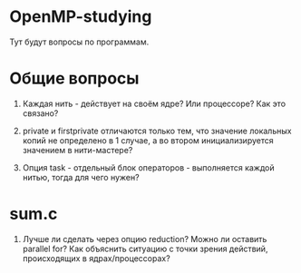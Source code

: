 # OpenMP-studying
Тут будут вопросы по программам.
# Общие вопросы
1) Каждая нить - действует на своём ядре? Или процессоре? Как это связано?

2) private и firstprivate отличаются только тем, что значение локальных копий не определено в 1 случае, а во втором инициализируется значением в нити-мастере?

3) Опция task - отдельный блок операторов - выполняется каждой нитью, тогда для чего нужен?
# sum.c 
1) Лучше ли сделать через опцию reduction? Можно ли оставить parallel for? Как объяснить ситуацию с точки зрения действий, происходящих в ядрах/процессорах?


